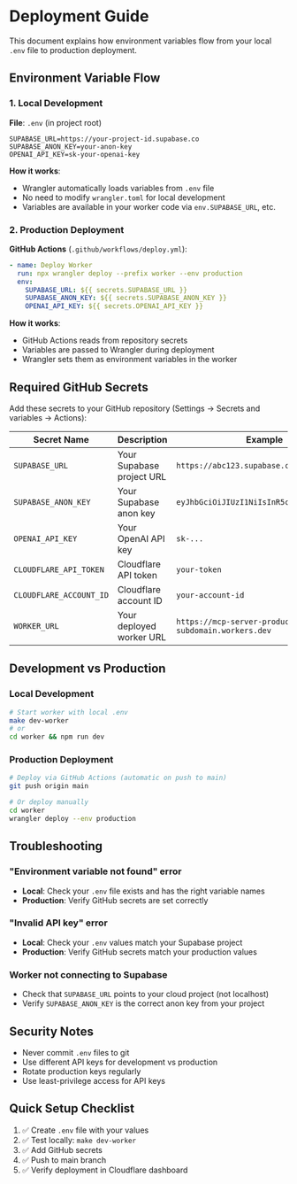 # Deployment Guide

This document explains how environment variables flow from your local `.env` file to production deployment.

## Environment Variable Flow

### 1. Local Development

**File**: `.env` (in project root)
```env
SUPABASE_URL=https://your-project-id.supabase.co
SUPABASE_ANON_KEY=your-anon-key
OPENAI_API_KEY=sk-your-openai-key
```

**How it works**:
- Wrangler automatically loads variables from `.env` file
- No need to modify `wrangler.toml` for local development
- Variables are available in your worker code via `env.SUPABASE_URL`, etc.

### 2. Production Deployment

**GitHub Actions** (`.github/workflows/deploy.yml`):
```yaml
- name: Deploy Worker
  run: npx wrangler deploy --prefix worker --env production
  env:
    SUPABASE_URL: ${{ secrets.SUPABASE_URL }}
    SUPABASE_ANON_KEY: ${{ secrets.SUPABASE_ANON_KEY }}
    OPENAI_API_KEY: ${{ secrets.OPENAI_API_KEY }}
```

**How it works**:
- GitHub Actions reads from repository secrets
- Variables are passed to Wrangler during deployment
- Wrangler sets them as environment variables in the worker

## Required GitHub Secrets

Add these secrets to your GitHub repository (Settings → Secrets and variables → Actions):

| Secret Name | Description | Example |
|-------------|-------------|---------|
| `SUPABASE_URL` | Your Supabase project URL | `https://abc123.supabase.co` |
| `SUPABASE_ANON_KEY` | Your Supabase anon key | `eyJhbGciOiJIUzI1NiIsInR5cCI6IkpXVCJ9...` |
| `OPENAI_API_KEY` | Your OpenAI API key | `sk-...` |
| `CLOUDFLARE_API_TOKEN` | Cloudflare API token | `your-token` |
| `CLOUDFLARE_ACCOUNT_ID` | Cloudflare account ID | `your-account-id` |
| `WORKER_URL` | Your deployed worker URL | `https://mcp-server-production.your-subdomain.workers.dev` |

## Development vs Production

### Local Development
```bash
# Start worker with local .env
make dev-worker
# or
cd worker && npm run dev
```

### Production Deployment
```bash
# Deploy via GitHub Actions (automatic on push to main)
git push origin main

# Or deploy manually
cd worker
wrangler deploy --env production
```

## Troubleshooting

### "Environment variable not found" error
- **Local**: Check your `.env` file exists and has the right variable names
- **Production**: Verify GitHub secrets are set correctly

### "Invalid API key" error
- **Local**: Check your `.env` values match your Supabase project
- **Production**: Verify GitHub secrets match your production values

### Worker not connecting to Supabase
- Check that `SUPABASE_URL` points to your cloud project (not localhost)
- Verify `SUPABASE_ANON_KEY` is the correct anon key from your project

## Security Notes

- Never commit `.env` files to git
- Use different API keys for development vs production
- Rotate production keys regularly
- Use least-privilege access for API keys

## Quick Setup Checklist

1. ✅ Create `.env` file with your values
2. ✅ Test locally: `make dev-worker`
3. ✅ Add GitHub secrets
4. ✅ Push to main branch
5. ✅ Verify deployment in Cloudflare dashboard
